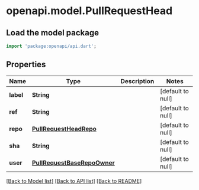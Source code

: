 # openapi.model.PullRequestHead

## Load the model package
```dart
import 'package:openapi/api.dart';
```

## Properties
Name | Type | Description | Notes
------------ | ------------- | ------------- | -------------
**label** | **String** |  | [default to null]
**ref** | **String** |  | [default to null]
**repo** | [**PullRequestHeadRepo**](PullRequestHeadRepo.md) |  | [default to null]
**sha** | **String** |  | [default to null]
**user** | [**PullRequestBaseRepoOwner**](PullRequestBaseRepoOwner.md) |  | [default to null]

[[Back to Model list]](../README.md#documentation-for-models) [[Back to API list]](../README.md#documentation-for-api-endpoints) [[Back to README]](../README.md)



